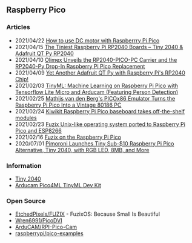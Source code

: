 ## Raspberry Pico


### Articles
- 2021/04/22 [How to use DC motor with Raspberrry Pi Pico](https://www.youngwonks.com/blog/How-to-use-a-DC-motor-with-the-Raspberry-Pi-Pico)
- 2021/04/15 [The Tiniest Raspberry Pi RP2040 Boards – Tiny 2040 & Adafruit QT Py RP2040](https://www.cnx-software.com/2021/04/15/the-tiniest-raspberry-pi-rp2040-boards-tiny-2040-adafruit-qt-py-rp2040/)
- 2021/04/10 [Olimex Unveils the RP2040-PICO-PC Carrier and the RP2040-Py Drop-In Raspberry Pi Pico Replacement](https://www.hackster.io/news/olimex-unveils-the-rp2040-pico-pc-carrier-and-the-rp2040-py-drop-in-raspberry-pi-pico-replacement-67ed5c7dc6db?fbclid=IwAR2yOKOxQw6svkzAa8EF7WkgdQrvQnPDl6eVZWxbI4d34WrfVOcUE3qdmLY)
- 2021/04/09 [Yet Another Adafruit QT Py with Raspberry Pi's RP2040 Chip!](https://www.hackster.io/news/yet-another-adafruit-qt-py-with-raspberry-pi-s-rp2040-chip-48fd327daa1f)
- 2021/02/03 [TinyML: Machine Learning on Raspberry Pi Pico with Tensorflow Lite Micro and Arducam (Featuring Person Detection)](https://www.arducam.com/raspberry-pi-pico-tensorflow-lite-micro-person-detection-arducam/)
- 2021/02/25 [Mathijs van den Berg's PICOx86 Emulator Turns the Raspberry Pi Pico Into a Vintage 80186 PC](https://www.hackster.io/news/mathijs-van-den-berg-s-picox86-emulator-turns-the-raspberry-pi-pico-into-a-vintage-80186-pc-609427451f55?fbclid=IwAR0b5LSH26Rv_Vk9SKOjNHJkiz5MtkWvDCaLrIdFVt11yK6XzLo3kU8h1ak)
- 2021/02/24 [Kiwikit Raspberry Pi Pico baseboard takes off-the-shelf modules](https://www.cnx-software.com/2021/02/24/kiwikit-raspberry-pi-pico-baseboard-takes-off-the-shelf-modules/)
- 2021/02/23 [Fuzix Unix-like operating system ported to Raspberry Pi Pico and ESP8266](https://www.cnx-software.com/2021/02/23/fuzix-unix-like-operating-system-ported-to-raspberry-pi-pico-and-esp8266/)
- 2021/02/16 [Fuzix on the Raspberry Pi Pico](http://cowlark.com/2021-02-16-fuzix-pi-pico/)
- 2020/07/01 [Pimoroni Launches Tiny Sub-$10 Raspberry Pi Pico Alternative, Tiny 2040, with RGB LED, 8MB, and More](https://www.hackster.io/news/pimoroni-launches-tiny-sub-10-raspberry-pi-pico-alternative-tiny-2040-with-rgb-led-8mb-and-more-c536174d6e19)


### Information
- [Tiny 2040](https://shop.pimoroni.com/products/tiny-2040)
- [Arducam Pico4ML TinyML Dev Kit](https://www.uctronics.com/raspberry-pi-pico/-rp2040-based-arducam-pico4ml-dev-board-for-machine-vision.html)


### Open Source
- [EtchedPixels/FUZIX](https://github.com/EtchedPixels/FUZIX) - FuzixOS: Because Small Is Beautiful
- [Wren6991/PicoDVI](https://github.com/Wren6991/PicoDVI) 
- [ArduCAM/RPI-Pico-Cam](https://github.com/ArduCAM/RPI-Pico-Cam)
- [raspberrypi/pico-examples](https://github.com/raspberrypi/pico-examples)

